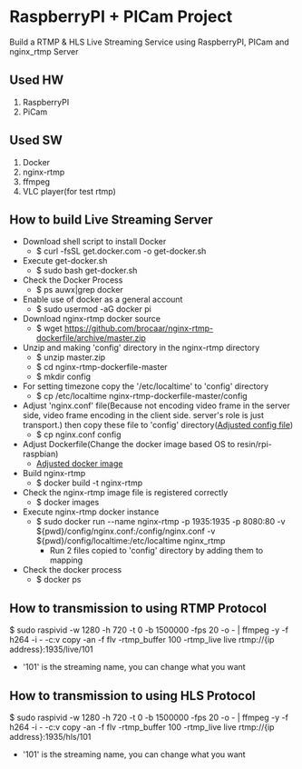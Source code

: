 # RaspberryPI + PICam Project
Build a RTMP & HLS Live Streaming Service using RaspberryPI, PICam and nginx_rtmp Server

## Used HW
1. RaspberryPI
2. PiCam

## Used SW
1. Docker
2. nginx-rtmp
3. ffmpeg
4. VLC player(for test rtmp)

## How to build Live Streaming Server
- Download shell script to install Docker
  - $ curl -fsSL get.docker.com -o get-docker.sh
- Execute get-docker.sh
  - $ sudo bash get-docker.sh
- Check the Docker Process
  - $ ps auwx|grep docker
- Enable use of docker as a general account
  - $ sudo usermod -aG docker pi
- Download nginx-rtmp docker source
  - $ wget https://github.com/brocaar/nginx-rtmp-dockerfile/archive/master.zip
- Unzip and making 'config' directory in the nginx-rtmp directory
  - $ unzip master.zip
  - $ cd nginx-rtmp-dockerfile-master
  - $ mkdir config
- For setting timezone copy the '/etc/localtime' to 'config' directory
  - $ cp /etc/localtime nginx-rtmp-dockerfile-master/config
- Adjust 'nginx.conf' file(Because not encoding video frame in the server side, video frame encoding in the client side. server's role is just transport.) then copy these file to 'config' directory([Adjusted config file](nginx.conf))
  - $ cp nginx.conf config
- Adjust Dockerfile(Change the docker image based OS to resin/rpi-raspbian)
  - [Adjusted docker image](Dockerfile)
- Build nginx-rtmp
  - $ docker build -t nginx-rtmp
- Check the nginx-rtmp image file is registered correctly
  - $ docker images
- Execute nginx-rtmp docker instance
  - $ sudo docker run --name nginx-rtmp -p 1935:1935 -p 8080:80 -v ${pwd}/config/nginx.conf:/config/nginx.conf -v ${pwd}/config/localtime:/etc/localtime nginx_rtmp
    - Run 2 files copied to 'config' directory by adding them to mapping
- Check the docker process
  - $ docker ps

## How to transmission to using RTMP Protocol
$ sudo raspivid -w 1280 -h 720 -t 0 -b 1500000 -fps 20 -o - | ffmpeg -y -f h264 -i - -c:v copy -an -f flv -rtmp_buffer 100 -rtmp_live live rtmp://{ip address}:1935/live/101
- '101' is the streaming name, you can change what you want

## How to transmission to using HLS Protocol
$ sudo raspivid -w 1280 -h 720 -t 0 -b 1500000 -fps 20 -o - | ffmpeg -y -f h264 -i - -c:v copy -an -f flv -rtmp_buffer 100 -rtmp_live live rtmp://{ip address}:1935/hls/101
- '101' is the streaming name, you can change what you want